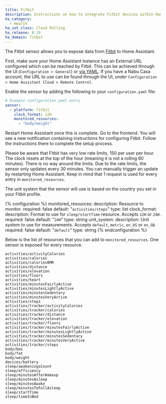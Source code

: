 ```yaml
---
title: Fitbit
description: Instructions on how to integrate Fitbit devices within Home Assistant.
ha_category:
  - Health
ha_iot_class: Cloud Polling
ha_release: 0.19
ha_domain: fitbit
---
```


The Fitbit sensor allows you to expose data from [Fitbit](https://fitbit.com/) to Home Assistant.

First, make sure your Home Assistant instance has an External URL configured which can be reached by Fitbit. This can be achieved through the UI (`Configuration > General`) or [via YAML](https://www.home-assistant.io/docs/configuration/basic/). If you have a Nabu Casa account, the URL to use can be found through the UI, under `Configuration > Home Assistant Cloud > Remote Control`.

Enable the sensor by adding the following to your `configuration.yaml` file:

```yaml
# Example configuration.yaml entry
sensor:
  - platform: fitbit
    clock_format: 12H
    monitored_resources:
      - "body/weight"
```

Restart Home Assistant once this is complete. Go to the frontend. You will see a new notification containing instructions for configuring Fitbit. Follow the instructions there to complete the setup process.

Please be aware that Fitbit has very low rate limits, 150 per user per hour. The clock resets at the _top_ of the hour (meaning it is not a rolling 60 minutes). There is no way around the limits. Due to the rate limits, the sensor only updates every 30 minutes. You can manually trigger an update by restarting Home Assistant. Keep in mind that 1 request is used for every entry in `monitored_resources`.

The unit system that the sensor will use is based on the country you set in your Fitbit profile.

{% configuration %}
monitored_resources:
  description: Resource to monitor.
  required: false
  default: "`activities/steps`"
  type: list
clock_format:
  description: Format to use for `sleep/startTime` resource. Accepts `12H` or `24H`.
  required: false
  default: "`24H`"
  type: string
unit_system:
  description: Unit system to use for measurements. Accepts `default`, `metric`, `en_US` or `en_GB`.
  required: false
  default: "`default`"
  type: string
{% endconfiguration %}

Below is the list of resources that you can add to `monitored_resources`. One sensor is exposed for every resource.

```text
activities/activityCalories
activities/calories
activities/caloriesBMR
activities/distance
activities/elevation
activities/floors
activities/heart
activities/minutesFairlyActive
activities/minutesLightlyActive
activities/minutesSedentary
activities/minutesVeryActive
activities/steps
activities/tracker/activityCalories
activities/tracker/calories
activities/tracker/distance
activities/tracker/elevation
activities/tracker/floors
activities/tracker/minutesFairlyActive
activities/tracker/minutesLightlyActive
activities/tracker/minutesSedentary
activities/tracker/minutesVeryActive
activities/tracker/steps
body/bmi
body/fat
body/weight
devices/battery
sleep/awakeningsCount
sleep/efficiency
sleep/minutesAfterWakeup
sleep/minutesAsleep
sleep/minutesAwake
sleep/minutesToFallAsleep
sleep/startTime
sleep/timeInBed
```
